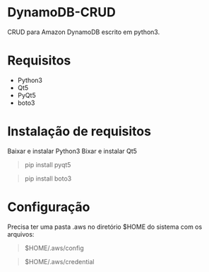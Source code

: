 # DynamoDB-CRUD
CRUD para Amazon DynamoDB escrito em python3.

# Requisitos
- Python3
- Qt5
- PyQt5
- boto3

# Instalação de requisitos
Baixar e instalar Python3
Bixar e instalar Qt5

> pip install pyqt5

> pip install boto3

# Configuração
Precisa ter uma pasta .aws no diretório $HOME do sistema com os arquivos:

>$HOME/.aws/config

>$HOME/.aws/credential
